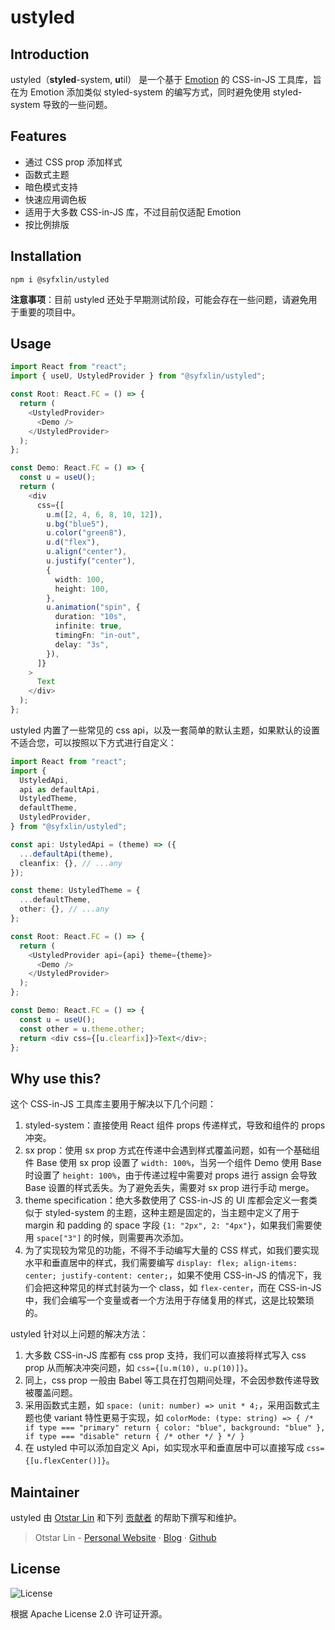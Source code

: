 # ustyled

## Introduction

ustyled（**styled**-system, **u**til） 是一个基于 [Emotion](https://github.com/emotion-js/emotion) 的 CSS-in-JS 工具库，旨在为 Emotion 添加类似 styled-system 的编写方式，同时避免使用 styled-system 导致的一些问题。

## Features

- 通过 CSS prop 添加样式
- 函数式主题
- 暗色模式支持
- 快速应用调色板
- 适用于大多数 CSS-in-JS 库，不过目前仅适配 Emotion
- 按比例排版

## Installation

```shell
npm i @syfxlin/ustyled
```

**注意事项**：目前 ustyled 还处于早期测试阶段，可能会存在一些问题，请避免用于重要的项目中。

## Usage

```typescript jsx
import React from "react";
import { useU, UstyledProvider } from "@syfxlin/ustyled";

const Root: React.FC = () => {
  return (
    <UstyledProvider>
      <Demo />
    </UstyledProvider>
  );
};

const Demo: React.FC = () => {
  const u = useU();
  return (
    <div
      css={[
        u.m([2, 4, 6, 8, 10, 12]),
        u.bg("blue5"),
        u.color("green8"),
        u.d("flex"),
        u.align("center"),
        u.justify("center"),
        {
          width: 100,
          height: 100,
        },
        u.animation("spin", {
          duration: "10s",
          infinite: true,
          timingFn: "in-out",
          delay: "3s",
        }),
      ]}
    >
      Text
    </div>
  );
};
```

ustyled 内置了一些常见的 css api，以及一套简单的默认主题，如果默认的设置不适合您，可以按照以下方式进行自定义：

```typescript jsx
import React from "react";
import {
  UstyledApi,
  api as defaultApi,
  UstyledTheme,
  defaultTheme,
  UstyledProvider,
} from "@syfxlin/ustyled";

const api: UstyledApi = (theme) => ({
  ...defaultApi(theme),
  cleanfix: {}, // ...any
});

const theme: UstyledTheme = {
  ...defaultTheme,
  other: {}, // ...any
};

const Root: React.FC = () => {
  return (
    <UstyledProvider api={api} theme={theme}>
      <Demo />
    </UstyledProvider>
  );
};

const Demo: React.FC = () => {
  const u = useU();
  const other = u.theme.other;
  return <div css={[u.clearfix]}>Text</div>;
};
```

## Why use this?

这个 CSS-in-JS 工具库主要用于解决以下几个问题：

1. styled-system：直接使用 React 组件 props 传递样式，导致和组件的 props 冲突。
2. sx prop：使用 sx prop 方式在传递中会遇到样式覆盖问题，如有一个基础组件 Base 使用 sx prop 设置了 `width: 100%`，当另一个组件 Demo 使用 Base 时设置了 `height: 100%`，由于传递过程中需要对 props 进行 assign 会导致 Base 设置的样式丢失。为了避免丢失，需要对 sx prop 进行手动 merge。
3. theme specification：绝大多数使用了 CSS-in-JS 的 UI 库都会定义一套类似于 styled-system 的主题，这种主题是固定的，当主题中定义了用于 margin 和 padding 的 space 字段 `{1: "2px", 2: "4px"}`，如果我们需要使用 `space["3"]` 的时候，则需要再次添加。
4. 为了实现较为常见的功能，不得不手动编写大量的 CSS 样式，如我们要实现水平和垂直居中的样式，我们需要编写 `display: flex; align-items: center; justify-content: center;`，如果不使用 CSS-in-JS 的情况下，我们会把这种常见的样式封装为一个 class，如 `flex-center`，而在 CSS-in-JS 中，我们会编写一个变量或者一个方法用于存储复用的样式，这是比较繁琐的。

ustyled 针对以上问题的解决方法：

1. 大多数 CSS-in-JS 库都有 css prop 支持，我们可以直接将样式写入 css prop 从而解决冲突问题，如 `css={[u.m(10), u.p(10)]}`。
2. 同上，css prop 一般由 Babel 等工具在打包期间处理，不会因参数传递导致被覆盖问题。
3. 采用函数式主题，如 `space: (unit: number) => unit * 4;`，采用函数式主题也使 variant 特性更易于实现，如 `colorMode: (type: string) => { /* if type === "primary" return { color: "blue", background: "blue" }, if type === "disable" return { /* other */ } */ }`
4. 在 ustyled 中可以添加自定义 Api，如实现水平和垂直居中可以直接写成 `css={[u.flexCenter()]}`。

## Maintainer

ustyled 由 [Otstar Lin](https://ixk.me/)
和下列 [贡献者](https://github.com/syfxlin/ustyled/graphs/contributors)
的帮助下撰写和维护。

> Otstar Lin - [Personal Website](https://ixk.me/) · [Blog](https://blog.ixk.me/) · [Github](https://github.com/syfxlin)

## License

![License](https://img.shields.io/github/license/syfxlin/ustyled.svg?style=flat-square)

根据 Apache License 2.0 许可证开源。
